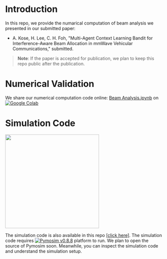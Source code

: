 # Introduction

In this repo, we provide the numarical computation of beam analysis we presented in our submitted paper:
- A. Kose, H. Lee, C. H. Foh, "Multi-Agent Context Learning Bandit for Interference-Aware Beam 
  Allocation in mmWave Vehicular Communications," submitted.
  
> **Note**: If the paper is accepted for publication, we plan to keep this repo public after the publication.
 
# Numerical Validation

We share our numerical computation code online:
[Beam Analysis.ipynb](https://colab.research.google.com/drive/1Coy1dabcAHLq0Dn0PEpHJJAWnmnauhWd?usp=sharing)
on [![Google Colab](https://img.shields.io/badge/Google-Colab-yellow)](https://colab.research.google.com/drive/1Coy1dabcAHLq0Dn0PEpHJJAWnmnauhWd?usp=sharing)

# Simulation Code

<img src="https://github.com/cfoh/beam-analysis/blob/main/sim-demo.gif" width="300">

The simulation code is also available in this repo [[click here]](https://github.com/cfoh/beam-analysis/blob/not-yet-available).
The simulation code requires 
[![Pymosim v0.8.8](https://img.shields.io/badge/Pymosim-v0.8.8-brightgreen)](https://cfoh.github.io/pymosim-doc/start.html) 
platform to run. We plan to open the source of Pymosim soon.
Meanwhile, you can inspect the simulation code and understand the simulation setup.
